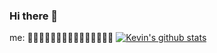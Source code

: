 ### Hi there 👋
me: 🤩🤓🧐🤔😤😡🤬😭🤯😵‍💫😲😐🤡🤩
[![Kevin's github stats](https://github-readme-stats.vercel.app/api?username=unko-chan)](https://github.com/anuraghazra/github-readme-stats)

